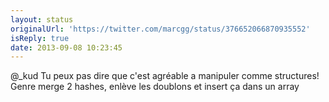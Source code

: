 ```yaml
---
layout: status
originalUrl: 'https://twitter.com/marcgg/status/376652066870935552'
isReply: true
date: 2013-09-08 10:23:45
---
```


@_kud Tu peux pas dire que c'est agréable a manipuler comme structures! Genre merge 2 hashes, enlève les doublons et insert ça dans un array

